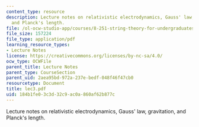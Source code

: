 ```yaml
---
content_type: resource
description: Lecture notes on relativistic electrodynamics, Gauss' law, gravitation,
  and Planck's length.
file: /ol-ocw-studio-app/courses/8-251-string-theory-for-undergraduates-spring-2007/184b1fe03c3d32c9ac0a860af62b877c_lec3.pdf
file_size: 157224
file_type: application/pdf
learning_resource_types:
- Lecture Notes
license: https://creativecommons.org/licenses/by-nc-sa/4.0/
ocw_type: OCWFile
parent_title: Lecture Notes
parent_type: CourseSection
parent_uid: 2aea95bd-972a-237e-bedf-048f46f47cb0
resourcetype: Document
title: lec3.pdf
uid: 184b1fe0-3c3d-32c9-ac0a-860af62b877c
---
```

Lecture notes on relativistic electrodynamics, Gauss' law, gravitation, and Planck's length.